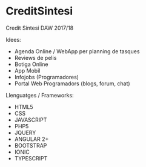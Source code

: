 # CreditSintesi
Credit Sintesi DAW 2017/18


Idees:
  - Agenda Online / WebApp per planning de tasques
  - Reviews de pelis
  - Botiga Online
  - App Mobil
  - Infojobs (Programadores)
  - Portal Web Programadors (blogs, forum, chat)
  
Llenguatges / Frameworks:
  - HTML5
  - CSS
  - JAVASCRIPT
  - PHP5
  - JQUERY
  - ANGULAR 2+
  - BOOTSTRAP
  - IONIC
  - TYPESCRIPT
